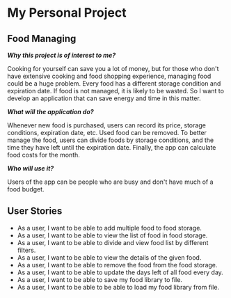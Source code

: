 # My Personal Project

## Food Managing

***Why this project is of interest to me?***

Cooking for yourself can save you a lot of money, 
but for those who don't have extensive cooking and food shopping experience, 
managing food could be a huge problem. Every food has a different storage condition and expiration date. 
If food is not managed, it is likely to be wasted. 
So I want to develop an application that can save energy and time in this matter.

***What will the application do?***

Whenever new food is purchased, users can record its price, storage conditions, expiration date, etc. 
Used food can be removed. 
To better manage the food, 
users can divide foods by storage conditions, and the time they have left until the expiration date. 
Finally, the app can calculate food costs for the month.

***Who will use it?***

Users of the app can be people who are busy and don't have much of a food budget.

## User Stories

- As a user, I want to be able to add multiple food to food storage.
- As a user, I want to be able to view the list of food in food storage.
- As a user, I want to be able to divide and view food list by different filters.
- As a user, I want to be able to view the details of the given food.
- As a user, I want to be able to remove the food from the food storage.
- As a user, I want to be able to update the days left of all food every day.
- As a user, I want to be able to save my food library to file. 
- As a user, I want to be able to be able to load my food library from file.

